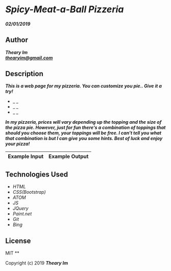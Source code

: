 # _Spicy-Meat-a-Ball Pizzeria_

#### _02/01/2019_

## Author
 _**Theary Im**_  
 _**thearyim@gmail.com**_

## Description
**_This is a web page for my pizzeria. You can customize you pie.. Give it a try!_**
* _ _
* _ _
* _ _

**_In my pizzeria, prices will vary depending up the topping and the size of the pizza pie. However, just for fun
 there's a combination of toppings that should you choose them, your toppings will be free. I can't tell you what
 that combination is but I can give you some hints. Best of luck and enjoy your pizza!_**

| Example Input| Example Output                                       |
| :----------- | :--------------------------------------------------- |


## Technologies Used
* _HTML_
* _CSS(Bootstrap)_
* _ATOM_
* _JS_
* _JQuery_
* _Paint.net_
* _Git_
* _Bing_

## License
MIT
**

Copyright (c) 2019 **_Theary Im_**
